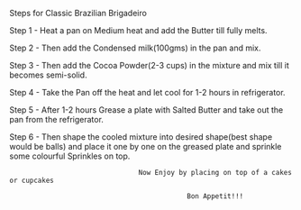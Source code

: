 Steps for Classic Brazilian Brigadeiro


Step 1 -  Heat a pan on Medium heat and add the Butter till fully melts.

Step 2 -  Then add the Condensed milk(100gms) in the pan and mix.

Step 3 -  Then add the Cocoa Powder(2-3 cups) in the mixture and mix till it becomes semi-solid.

Step 4 -  Take the Pan off the heat and let cool for 1-2 hours in refrigerator.

Step 5 -  After 1-2 hours Grease a plate with Salted Butter and take out the pan from the refrigerator.

Step 6 -  Then shape the cooled mixture into desired shape(best shape would be balls) and place it one by one on the greased plate and sprinkle some colourful Sprinkles on top.

                                    Now Enjoy by placing on top of a cakes or cupcakes

                                                Bon Appetit!!!